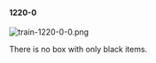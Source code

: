 #### 1220-0
![train-1220-0-0.png](https://github.com/lil-lab/nlvr/raw/master/nlvr/train/images/45/train-1220-0-0.png "train-1220-0-0.png")

There is no box with only black items.
